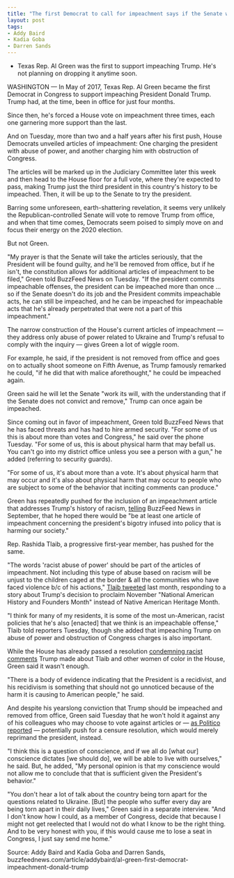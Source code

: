 ```yaml
---
title: "The first Democrat to call for impeachment says if the Senate won't remove Trump from office, Democrats can try again"
layout: post
tags:
- Addy Baird
- Kadia Goba
- Darren Sands
---
```


- Texas Rep. Al Green was the first to support impeaching Trump. He's not planning on dropping it anytime soon.

WASHINGTON — In May of 2017, Texas Rep. Al Green became the first Democrat in Congress to support impeaching President Donald Trump. Trump had, at the time, been in office for just four months.

Since then, he's forced a House vote on impeachment three times, each one garnering more support than the last.

And on Tuesday, more than two and a half years after his first push, House Democrats unveiled articles of impeachment: One charging the president with abuse of power, and another charging him with obstruction of Congress.

The articles will be marked up in the Judiciary Committee later this week and then head to the House floor for a full vote, where they're expected to pass, making Trump just the third president in this country's history to be impeached. Then, it will be up to the Senate to try the president.

Barring some unforeseen, earth-shattering revelation, it seems very unlikely the Republican-controlled Senate will vote to remove Trump from office, and when that time comes, Democrats seem poised to simply move on and focus their energy on the 2020 election.

But not Green.

"My prayer is that the Senate will take the articles seriously, that the President will be found guilty, and he'll be removed from office, but if he isn't, the constitution allows for additional articles of impeachment to be filed," Green told BuzzFeed News on Tuesday. "If the president commits impeachable offenses, the president can be impeached more than once … so if the Senate doesn't do its job and the President commits impeachable acts, he can still be impeached, and he can be impeached for impeachable acts that he's already perpetrated that were not a part of this impeachment."

The narrow construction of the House's current articles of impeachment — they address only abuse of power related to Ukraine and Trump's refusal to comply with the inquiry — gives Green a lot of wiggle room.

For example, he said, if the president is not removed from office and goes on to actually shoot someone on Fifth Avenue, as Trump famously remarked he could, "if he did that with malice aforethought," he could be impeached again.

Green said he will let the Senate "work its will, with the understanding that if the Senate does not convict and remove," Trump can once again be impeached.

Since coming out in favor of impeachment, Green told BuzzFeed News that he has faced threats and has had to hire armed security. "For some of us this is about more than votes and Congress," he said over the phone Tuesday. "For some of us, this is about physical harm that may befall us. You can't go into my district office unless you see a person with a gun," he added (referring to security guards).

"For some of us, it's about more than a vote. It's about physical harm that may occur and it's also about physical harm that may occur to people who are subject to some of the behavior that inciting comments can produce."

Green has repeatedly pushed for the inclusion of an impeachment article that addresses Trump's history of racism, [telling](https://www.buzzfeednews.com/article/darrensands/donald-trump-impeachment-al-green) BuzzFeed News in September, that he hoped there would be "be at least one article of impeachment concerning the president's bigotry infused into policy that is harming our society."

Rep. Rashida Tlaib, a progressive first-year member, has pushed for the same.

"The words 'racist abuse of power' should be part of the articles of impeachment. Not including this type of abuse based on racism will be unjust to the children caged at the border &amp; all the communities who have faced violence b/c of his actions," [Tlaib tweeted](https://twitter.com/rashidatlaib/status/1191718292567842821?s=21) last month, responding to a story about Trump's decision to proclaim November "National American History and Founders Month" instead of Native American Heritage Month.

"I think for many of my residents, it is some of the most un-American, racist policies that he's also [enacted] that we think is an impeachable offense," Tlaib told reporters Tuesday, though she added that impeaching Trump on abuse of power and obstruction of Congress charges is also important.

While the House has already passed a resolution [condemning racist comments](https://www.buzzfeednews.com/article/addybaird/house-vote-condemn-trump-racist-tweets-squad) Trump made about Tlaib and other women of color in the House, Green said it wasn't enough.

"There is a body of evidence indicating that the President is a recidivist, and his recidivism is something that should not go unnoticed because of the harm it is causing to American people," he said.

And despite his yearslong conviction that Trump should be impeached and removed from office, Green said Tuesday that he won't hold it against any of his colleagues who may choose to vote against articles or — [as Politico reported](https://www.politico.com/news/2019/12/10/democrats-censure-impeachment-080311) — potentially push for a censure resolution, which would merely reprimand the president, instead.

"I think this is a question of conscience, and if we all do [what our] conscience dictates [we should do], we will be able to live with ourselves," he said. But, he added, "My personal opinion is that my conscience would not allow me to conclude that that is sufficient given the President's behavior."

"You don't hear a lot of talk about the country being torn apart for the questions related to Ukraine. [But] the people who suffer every day are being torn apart in their daily lives," Green said in a separate interview. "And I don't know how I could, as a member of Congress, decide that because I might not get reelected that I would not do what I know to be the right thing. And to be very honest with you, if this would cause me to lose a seat in Congress, I just say send me home."

Source: Addy Baird and Kadia Goba and Darren Sands, buzzfeednews.com/article/addybaird/al-green-first-democrat-impeachment-donald-trump
